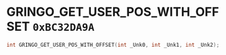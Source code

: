 # GRINGO_GET_USER_POS_WITH_OFFSET `0xBC32DA9A`

```cpp
int GRINGO_GET_USER_POS_WITH_OFFSET(int _Unk0, int _Unk1, int _Unk2);
```